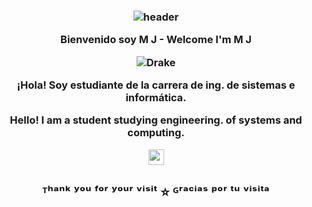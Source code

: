 <h3 align="center">

![header](https://user-images.githubusercontent.com/59575502/127335491-fdba1874-e943-4d3c-ab8c-678ffe22f8b8.png)

Bienvenido soy M J - Welcome I'm M J

![Drake](https://readme-typing-svg.herokuapp.com?color=FF0000\&center=true\&vCenter=true\&height=30\&lines=𝒥𝔲𝔫𝔦𝔬𝔯+𝒫𝔯𝔬𝔤𝔯𝔞𝔪𝔪𝔢𝔯)

¡Hola! Soy estudiante de la carrera de ing. de sistemas e informática.

Hello! I am a student studying engineering. of systems and computing.

<p align="center">
<img src="[https://user-images.githubusercontent.com/59575502/127427980-4b5ba4cf-daee-474f-a500-872181ccc470.png](https://skillicons.dev/icons?i=py,html,css,js,java,cpp,postgres,mysql,vscode,git&perline=10" width="25" height="25" />

</p>

<h2 align='center'>ᵀʰᵃⁿᵏ ʸᵒᵘ ᶠᵒʳ ʸᵒᵘʳ ᵛⁱˢⁱᵗ ⭐ ᴳʳᵃᶜⁱᵃˢ ᵖᵒʳ ᵗᵘ ᵛⁱˢⁱᵗᵃ</h2>
